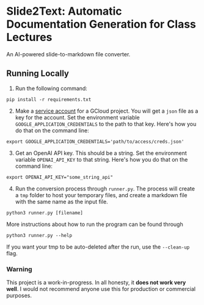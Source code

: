 # Slide2Text: Automatic Documentation Generation for Class Lectures
An AI-powered slide-to-markdown file converter.

## Running Locally
1. Run the following command:
```
pip install -r requirements.txt
```

2. Make a [service account](https://cloud.google.com/docs/authentication/application-default-credentials) for a GCloud project. You will get a `json` file as a key for the account. Set the environment variable `GOOGLE_APPLICATION_CREDENTIALS` to the path to that key. Here's how you do that on the command line:
```
export GOOGLE_APPLICATION_CREDENTIALS='path/to/access/creds.json'
```

3. Get an OpenAI API key. This should be a string. Set the environment variable `OPENAI_API_KEY` to that string. Here's how you do that on the command line:
```
export OPENAI_API_KEY="some_string_api"
```

4. Run the conversion process through `runner.py`. The process will create a `tmp` folder to host your temporary files, and create a markdown file with the same name as the input file.
```
python3 runner.py [filename]
```
More instructions about how to run the program can be found through
```
python3 runner.py --help
```

If you want your tmp to be auto-deleted after the run, use the `--clean-up` flag.

### Warning
This project is a work-in-progress. In all honesty, it **does not work very well**. I would not recommend anyone use this for production or commercial purposes.